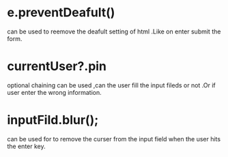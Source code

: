 # e.preventDeafult()
  can be used to reemove the deafult setting of html .Like on enter submit the form.
# currentUser?.pin
  optional chaining can be used ,can the user fill the input fileds or not .Or if user enter the wrong information.
# inputFild.blur();
  can be used for to remove the curser from the input field when the user hits the enter key.